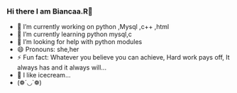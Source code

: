 ### Hi there I am Biancaa.R👋

<!--
**Biancaa-R/Biancaa-R** is a ✨ _special_ ✨ repository because its `README.md` (this file) appears on your GitHub profile.

Here are some ideas to get you started:
- 👯 I’m looking to collaborate on ...
- 💬 Ask me about ...
- 📫 How to reach me: ...-->

- 🔭 I’m currently working on python ,Mysql ,c++ ,html
- 🌱 I’m currently learning python mysql,c
- 🤔 I’m looking for help with python modules
- 😄 Pronouns: she,her
- ⚡ Fun fact: Whatever you believe you can achieve,
     Hard work pays off, It always has and it always will...
- 🍧 I like icecream...
- (❁´◡`❁)
